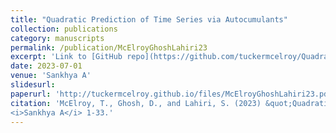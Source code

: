 ```yaml
---
title: "Quadratic Prediction of Time Series via Autocumulants"
collection: publications
category: manuscripts
permalink: /publication/McElroyGhoshLahiri23
excerpt: 'Link to [GitHub repo](https://github.com/tuckermcelroy/QuadraticPrediction)'
date: 2023-07-01
venue: 'Sankhya A'
slidesurl: 
paperurl: 'http://tuckermcelroy.github.io/files/McElroyGhoshLahiri23.pdf'
citation: 'McElroy, T., Ghosh, D., and Lahiri, S. (2023) &quot;Quadratic Prediction of Time Series via Autocumulants.&quot; 
<i>Sankhya A</i> 1-33.'
---
```

